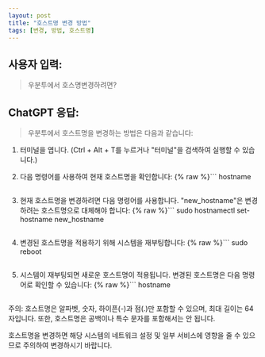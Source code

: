 ```yaml
---
layout: post
title: "호스트명 변경 방법"
tags: [변경, 방법, 호스트명]
---
```


## 사용자 입력:
> 우분투에서 호스명변경하려면?

## ChatGPT 응답:
> 우분투에서 호스트명을 변경하는 방법은 다음과 같습니다:

1. 터미널을 엽니다. (Ctrl + Alt + T를 누르거나 "터미널"을 검색하여 실행할 수 있습니다.)

2. 다음 명령어를 사용하여 현재 호스트명을 확인합니다:
   {% raw %}```
   hostname
   ```{% endraw %}

3. 현재 호스트명을 변경하려면 다음 명령어를 사용합니다. "new_hostname"은 변경하려는 호스트명으로 대체해야 합니다:
   {% raw %}```
   sudo hostnamectl set-hostname new_hostname
   ```{% endraw %}

4. 변경된 호스트명을 적용하기 위해 시스템을 재부팅합니다:
   {% raw %}```
   sudo reboot
   ```{% endraw %}

5. 시스템이 재부팅되면 새로운 호스트명이 적용됩니다. 변경된 호스트명은 다음 명령어로 확인할 수 있습니다:
   {% raw %}```
   hostname
   ```{% endraw %}

주의: 호스트명은 알파벳, 숫자, 하이픈(-)과 점(.)만 포함할 수 있으며, 최대 길이는 64자입니다. 또한, 호스트명은 공백이나 특수 문자를 포함해서는 안 됩니다.

호스트명을 변경하면 해당 시스템의 네트워크 설정 및 일부 서비스에 영향을 줄 수 있으므로 주의하여 변경하시기 바랍니다.

